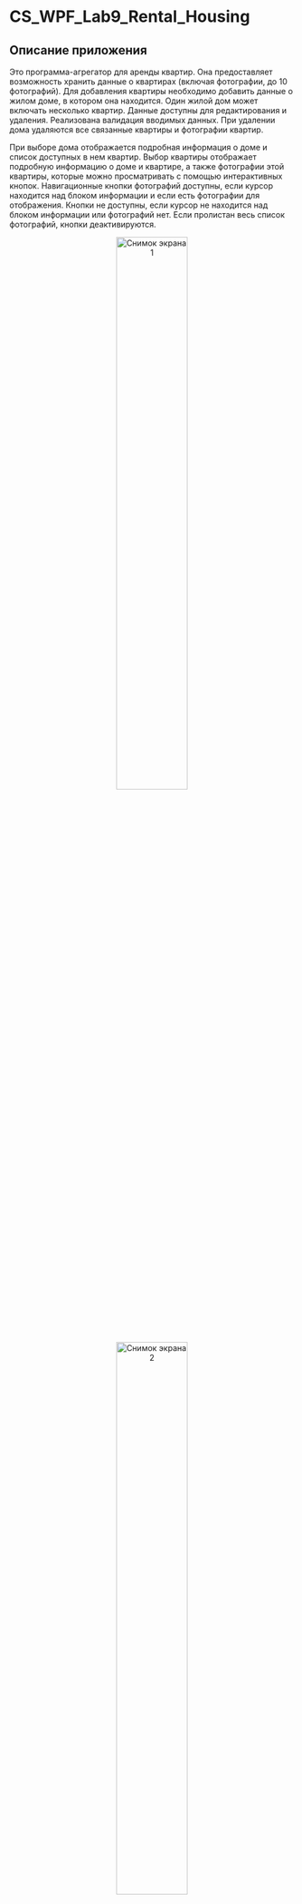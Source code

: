# CS_WPF_Lab9_Rental_Housing

## Описание приложения

Это программа-агрегатор для аренды квартир. Она предоставляет возможность хранить данные о квартирах (включая фотографии, до 10 фотографий). Для добавления квартиры необходимо добавить данные о жилом доме, в котором она находится. Один жилой дом может включать несколько квартир. Данные доступны для редактирования и удаления. Реализована валидация вводимых данных. При удалении дома удаляются все связанные квартиры и фотографии квартир.

При выборе дома отображается подробная информация о доме и список доступных в нем квартир. Выбор квартиры отображает подробную информацию о доме и квартире, а также фотографии этой квартиры, которые можно просматривать с помощью интерактивных кнопок. Навигационные кнопки фотографий доступны, если курсор находится над блоком информации и если есть фотографии для отображения. Кнопки не доступны, если курсор не находится над блоком информации или фотографий нет. Если пролистан весь список фотографий, кнопки деактивируются.

<p align="center">
  <img src="https://github.com/user-attachments/assets/5169f4d9-723d-460a-aa7e-b043de478533" alt="Снимок экрана 1" width="50%">
  <img src="https://github.com/user-attachments/assets/df3098ba-93d5-44d1-9bbb-c0d266f1d802" alt="Снимок экрана 2" width="50%">
  <img src="https://github.com/user-attachments/assets/7ea9a599-dc6a-4556-b070-9aa7b93e10ee" alt="Снимок экрана 3" width="50%">
  <img src="https://github.com/user-attachments/assets/e1962cf0-c358-416c-8d5f-8c0257945eaa" alt="Снимок экрана 4" width="50%">
</p>

## Архитектура

Приложение реализовано с использованием многоуровневой архитектуры и паттернов проектирования. Оно разделено на 4 проекта:
1. **Приложение** - [CS_WPF_Lab9_Rental_Housing](https://github.com/AlexPol1ak/CS_WPF_Lab9_Rental_Housing)
2. **Бизнес логика** - [CS_WPF_Lab9_Rental_Housing.Business](https://github.com/AlexPol1ak/CS_WPF_Lab9_Rental_Housing.Business)
3. **Доступ к базе данных** - [CS_WPF_Lab9_Rental_Housing.DAL](https://github.com/AlexPol1ak/CS_WPF_Lab9_Rental_Housing.DAL)
4. **Сущности приложения** - [CS_WPF_Lab9_Rental_Housing.Domain](https://github.com/AlexPol1ak/CS_WPF_Lab9_Rental_Housing.Domain)

### Используемые паттерны проектирования

- **MVVM (Model-View-ViewModel)**: Используется для разделения представления и логики приложения, улучшая тестируемость и расширяемость.
- **Repository**: Обеспечивает абстракцию доступа к данным и управление сущностями, изолируя бизнес-логику от специфики базы данных.
- **Unit of Work**: Управляет транзакциями и изменениями в данных, позволяя выполнять пакетные обновления и обеспечивать целостность данных.

## Используемые пакеты

- Microsoft.Xaml.Behaviors.Wpf (1.1.122)
- MaterialDesignThemes (5.1.0)
- Microsoft.EntityFrameworkCore.SqlServer (8.0.7)
- Microsoft.Extensions.Configuration.Json (8.0.0)
